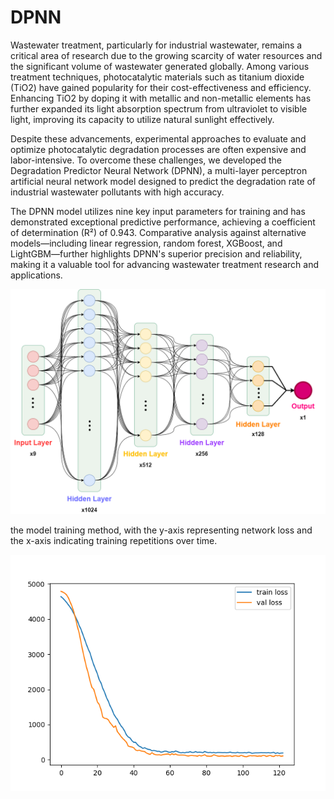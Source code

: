 # DPNN

Wastewater treatment, particularly for industrial wastewater, remains a critical area of research due to the growing scarcity of water resources and the significant volume of wastewater generated globally. Among various treatment techniques, photocatalytic materials such as titanium dioxide (TiO2) have gained popularity for their cost-effectiveness and efficiency. Enhancing TiO2 by doping it with metallic and non-metallic elements has further expanded its light absorption spectrum from ultraviolet to visible light, improving its capacity to utilize natural sunlight effectively.

Despite these advancements, experimental approaches to evaluate and optimize photocatalytic degradation processes are often expensive and labor-intensive. To overcome these challenges, we developed the Degradation Predictor Neural Network (DPNN), a multi-layer perceptron artificial neural network model designed to predict the degradation rate of industrial wastewater pollutants with high accuracy.

The DPNN model utilizes nine key input parameters for training and has demonstrated exceptional predictive performance, achieving a coefficient of determination (R²) of 0.943. Comparative analysis against alternative models—including linear regression, random forest, XGBoost, and LightGBM—further highlights DPNN's superior precision and reliability, making it a valuable tool for advancing wastewater treatment research and applications.

![DPNN Model Architecture](model.png)

the model training method, with the y-axis representing network loss and the x-axis indicating training repetitions over time.

![train/eval losses](losses.png)
